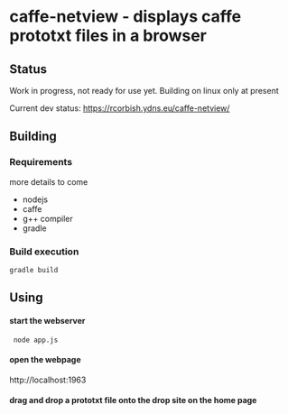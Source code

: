 
# caffe-netview  - displays caffe prototxt files in a browser

## Status 

Work in progress, not ready for use yet.
Building on linux only at present

Current dev status: https://rcorbish.ydns.eu/caffe-netview/

## Building

### Requirements

more details to come

- nodejs  
- caffe 
- g++ compiler
- gradle

### Build execution

```gradle build```

## Using

#### start the webserver
``` node app.js```

#### open the webpage
http://localhost:1963

#### drag and drop a prototxt file onto the drop site on the home page





  
